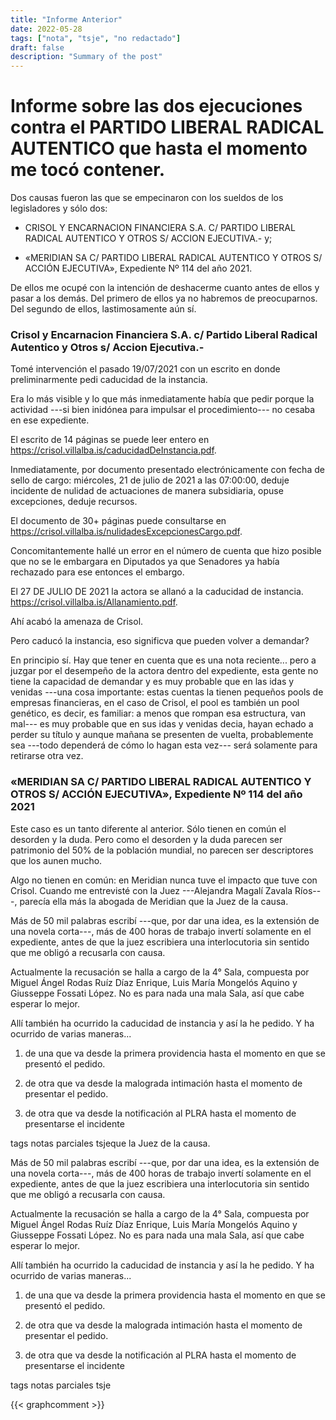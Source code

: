 ```yaml
---
title: "Informe Anterior"
date: 2022-05-28
tags: ["nota", "tsje", "no redactado"]
draft: false
description: "Summary of the post"
---
```


# Informe sobre las dos ejecuciones contra el PARTIDO LIBERAL RADICAL AUTENTICO que hasta el momento me tocó contener.

Dos causas fueron las que se empecinaron con los sueldos de los legisladores y sólo dos:

-   CRISOL Y ENCARNACION FINANCIERA S.A. C/ PARTIDO LIBERAL RADICAL
    AUTENTICO Y OTROS S/ ACCION EJECUTIVA.- y;

-   «MERIDIAN SA C/ PARTIDO LIBERAL RADICAL AUTENTICO Y OTROS S/ ACCIÓN
    EJECUTIVA», Expediente Nº 114 del año 2021.

De ellos me ocupé con la intención de deshacerme cuanto antes de ellos y pasar a los demás. Del primero de ellos ya no habremos de preocuparnos. Del segundo de ellos, lastimosamente aún sí.

### Crisol y Encarnacion Financiera S.A. c/ Partido Liberal Radical Autentico y Otros s/ Accion Ejecutiva.-

Tomé intervención el pasado 19/07/2021 con un escrito en donde preliminarmente pedi caducidad de la instancia.

Era lo más visible y lo que más inmediatamente había que pedir porque la actividad ---si bien inidónea para impulsar el procedimiento--- no cesaba en ese expediente.

El escrito de 14 páginas se puede leer entero en <https://crisol.villalba.is/caducidadDeInstancia.pdf>.

Inmediatamente, por documento presentado electrónicamente con fecha de sello de cargo: miércoles, 21 de julio de 2021 a las 07:00:00, deduje incidente de nulidad de actuaciones de manera subsidiaria, opuse excepciones, deduje recursos.

El documento de 30+ páginas puede consultarse en
<https://crisol.villalba.is/nulidadesExcepcionesCargo.pdf>.

Concomitantemente hallé un error en el número de cuenta que hizo posible que no se le embargara en Diputados ya que Senadores ya había rechazado para ese entonces el embargo.

El 27 DE JULIO DE 2021 la actora se allanó a la caducidad de instancia. <https://crisol.villalba.is/Allanamiento.pdf>.

Ahí acabó la amenaza de Crisol.

Pero caducó la instancia, eso significva que pueden volver a demandar?

En principio sí. Hay que tener en cuenta que es una nota reciente... pero a juzgar por el desempeño de la actora dentro del expediente, esta gente no tiene la capacidad de demandar y es muy probable que en las idas y venidas ---una cosa importante: estas cuentas la tienen pequeños pools de empresas financieras, en el caso de Crisol, el pool es también un pool genético, es decir, es familiar: a menos que rompan esa estructura, van mal--- es muy probable que en sus idas y venidas decia, hayan echado a perder su título y aunque mañana se presenten de vuelta, probablemente sea ---todo dependerá de cómo lo hagan esta vez--- será solamente para retirarse otra vez.

### «MERIDIAN SA C/ PARTIDO LIBERAL RADICAL AUTENTICO Y OTROS S/ ACCIÓN EJECUTIVA», Expediente Nº 114 del año 2021

Este caso es un tanto diferente al anterior. Sólo tienen en común el desorden y la duda. Pero como el desorden y la duda parecen ser patrimonio del 50% de la población mundial, no parecen ser descriptores que los aunen mucho.

Algo no tienen en común: en Meridian nunca tuve el impacto que tuve con Crisol. Cuando me entrevisté con la Juez ---Alejandra Magalí Zavala Ríos---, parecía ella más la abogada de Meridian que la Juez de la causa.

Más de 50 mil palabras escribí ---que, por dar una idea, es la extensión de una novela corta---, más de 400 horas de trabajo invertí solamente en el expediente, antes de que la juez escribiera una interlocutoria sin sentido que me obligó a recusarla con causa.

Actualmente la recusación se halla a cargo de la 4° Sala, compuesta por Miguel Ángel Rodas Ruíz Díaz Enrique, Luis María Mongelós Aquino y Giusseppe Fossati López. No es para nada una mala Sala, así que cabe esperar lo mejor.

Allí también ha ocurrido la caducidad de instancia y así la he pedido. Y ha ocurrido de varias maneras...

1.  de una que va desde la primera providencia hasta el momento en que
    se presentó el pedido.

2.  de otra que va desde la malograda intimación hasta el momento de
    presentar el pedido.

3.  de otra que va desde la notificación al PLRA hasta el momento de
    presentarse el incidente

tags notas parciales tsjeque la Juez de la
causa.

Más de 50 mil palabras escribí ---que, por dar una idea, es la extensión
de una novela corta---, más de 400 horas de trabajo invertí solamente en
el expediente, antes de que la juez escribiera una interlocutoria sin
sentido que me obligó a recusarla con causa.

Actualmente la recusación se halla a cargo de la 4° Sala, compuesta por
Miguel Ángel Rodas Ruíz Díaz Enrique, Luis María Mongelós Aquino y
Giusseppe Fossati López. No es para nada una mala Sala, así que cabe
esperar lo mejor.

Allí también ha ocurrido la caducidad de instancia y así la he pedido. Y
ha ocurrido de varias maneras...

1.  de una que va desde la primera providencia hasta el momento en que
    se presentó el pedido.

2.  de otra que va desde la malograda intimación hasta el momento de
    presentar el pedido.

3.  de otra que va desde la notificación al PLRA hasta el momento de
    presentarse el incidente

tags notas parciales tsje

{{< graphcomment >}}